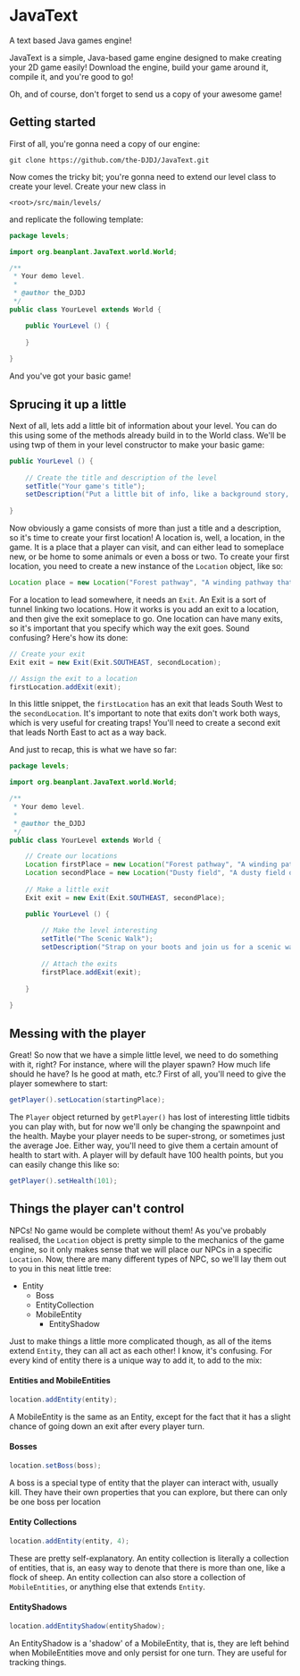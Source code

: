 # JavaText
A text based Java games engine!

JavaText is a simple, Java-based game engine designed to make creating your 2D game easily! Download the engine, build your game around it, compile it, and you're good to go!

Oh, and of course, don't forget to send us a copy of your awesome game!

## Getting started

First of all, you're gonna need a copy of our engine:
```shell
git clone https://github.com/the-DJDJ/JavaText.git
```

Now comes the tricky bit; you're gonna need to extend our level class to create your level. Create your new class in 
```
<root>/src/main/levels/
```
and replicate the following template:
```java
package levels;

import org.beanplant.JavaText.world.World;

/**
 * Your demo level.
 *
 * @author the_DJDJ
 */
public class YourLevel extends World {

    public YourLevel () {
    
    }
    
}
```
And you've got your basic game!

## Sprucing it up a little
Next of all, lets add a little bit of information about your level. You can do this using some of the methods already build in to the World class. We'll be using twp of them in your level constructor to make your basic game:
```java
public YourLevel () {
    
    // Create the title and description of the level
    setTitle("Your game's title");
    setDescription("Put a little bit of info, like a background story, here for your players.");
    
}
```
Now obviously a game consists of more than just a title and a description, so it's time to create your first location! A location is, well, a location, in the game. It is a place that a player can visit, and can either lead to someplace new, or be home to some animals or even a boss or two.
To create your first location, you need to create a new instance of the `Location` object, like so:
```java
Location place = new Location("Forest pathway", "A winding pathway that leads you through the woods");
```
For a location to lead somewhere, it needs an `Exit`. An Exit is a sort of tunnel linking two locations. How it works is you add an exit to a location, and then give the exit someplace to go. One location can have many exits, so it's important that you specify which way the exit goes. Sound confusing? Here's how its done:
```java
// Create your exit
Exit exit = new Exit(Exit.SOUTHEAST, secondLocation);

// Assign the exit to a location
firstLocation.addExit(exit);
```
In this little snippet, the `firstLocation` has an exit that leads South West to the `secondLocation`. It's important to note that exits don't work both ways, which is very useful for creating traps! You'll need to create a second exit that leads North East to act as a way back.

And just to recap, this is what we have so far:
```java
package levels;

import org.beanplant.JavaText.world.World;

/**
 * Your demo level.
 *
 * @author the_DJDJ
 */
public class YourLevel extends World {

    // Create our locations
    Location firstPlace = new Location("Forest pathway", "A winding pathway that leads you through the woods");
    Location secondPlace = new Location("Dusty field", "A dusty field of flowers, rustling in the breeze.");
    
    // Make a little exit
    Exit exit = new Exit(Exit.SOUTHEAST, secondPlace);

    public YourLevel () {
    
        // Make the level interesting
        setTitle("The Scenic Walk");
        setDescription("Strap on your boots and join us for a scenic walk through the woods.");
    
        // Attach the exits
        firstPlace.addExit(exit);
    
    }
    
}
```
## Messing with the player
Great! So now that we have a simple little level, we need to do something with it, right? For instance, where will the player spawn? How much life should he have? Is he good at math, etc.?
First of all, you'll need to give the player somewhere to start:
```java
getPlayer().setLocation(startingPlace);
```
The `Player` object returned by `getPlayer()` has lost of interesting little tidbits you can play with, but for now we'll only be changing the spawnpoint and the health.
Maybe your player needs to be super-strong, or sometimes just the average Joe. Either way, you'll need to give them a certain amount of health to start with. A player will by default have 100 health points, but you can easily change this like so:
```java
getPlayer().setHealth(101);
```
## Things the player can't control
NPCs! No game would be complete without them! As you've probably realised, the `Location` object is pretty simple to the mechanics of the game engine, so it only makes sense that we will place our NPCs in a specific `Location`. Now, there are many different types of NPC, so we'll lay them out to you in this neat little tree:
* Entity
  * Boss
  * EntityCollection
  * MobileEntity
    * EntityShadow
    
Just to make things a little more complicated though, as all of the items extend `Entity`, they can all act as each other! I know, it's confusing.
For every kind of entity there is a unique way to add it, to add to the mix:
#### Entities and MobileEntities
```java
location.addEntity(entity);
```
A MobileEntity is the same as an Entity, except for the fact that it has a slight chance of going down an exit after every player turn.
#### Bosses
```java
location.setBoss(boss);
```
A boss is a special type of entity that the player can interact with, usually kill. They have their own properties that you can explore, but there can only be one boss per location
#### Entity Collections
```java
location.addEntity(entity, 4);
```
These are pretty self-explanatory. An entity collection is literally a collection of entities, that is, an easy way to denote that there is more than one, like a flock of sheep. An entity collection can also store a collection of `MobileEntities`, or anything else that extends `Entity`.
#### EntityShadows
```java
location.addEntityShadow(entityShadow);
```
An EntityShadow is a 'shadow' of a MobileEntity, that is, they are left behind when MobileEntities move and only persist for one turn. They are useful for tracking things.

